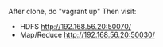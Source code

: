 After clone, do "vagrant up"
Then visit: 

* HDFS http://192.168.56.20:50070/ 
* Map/Reduce http://192.168.56.20:50030/

